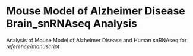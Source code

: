 # Mouse Model of Alzheimer Disease Brain_snRNAseq Analysis
Analysis of Mouse Model of Alzheimer Disease and Human snRNAseq for *reference/manuscript*
